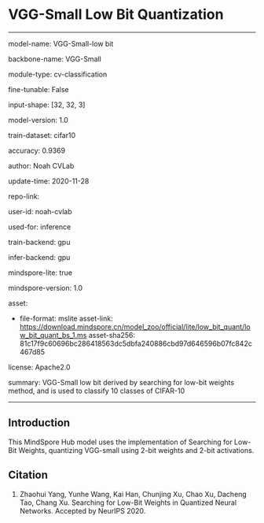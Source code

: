 # VGG-Small Low Bit Quantization

---

model-name: VGG-Small-low bit

backbone-name: VGG-Small

module-type: cv-classification

fine-tunable: False

input-shape: [32, 32, 3]

model-version: 1.0

train-dataset: cifar10

accuracy: 0.9369

author: Noah CVLab

update-time: 2020-11-28

repo-link:

user-id: noah-cvlab

used-for: inference

train-backend: gpu

infer-backend: gpu

mindspore-lite: true

mindspore-version: 1.0

asset:

- file-format: mslite
  asset-link: <https://download.mindspore.cn/model_zoo/official/lite/low_bit_quant/low_bit_quant_bs_1.ms>
  asset-sha256: 81c17f9c60696bc286418563dc5dbfa240886cbd97d646596b07fc842c467d85

license: Apache2.0

summary: VGG-Small low bit derived by searching for low-bit weights method, and is used to classify 10 classes of CIFAR-10

---

## Introduction

This MindSpore Hub model uses the implementation of Searching for Low-Bit Weights, quantizing VGG-small using 2-bit weights and 2-bit activations.

## Citation

1. Zhaohui Yang, Yunhe Wang, Kai Han, Chunjing Xu, Chao Xu, Dacheng Tao, Chang Xu. Searching for Low-Bit Weights in Quantized Neural Networks. Accepted by NeurIPS 2020.

